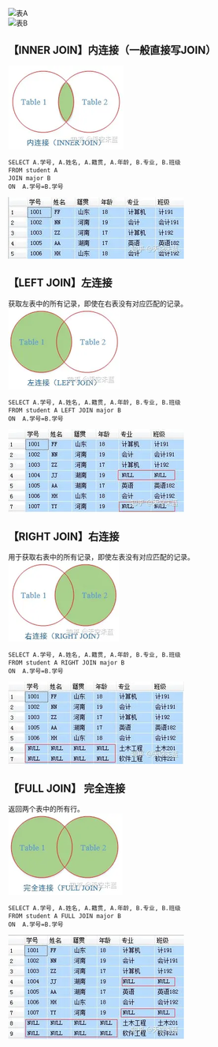 ![表A](https://github.com/ZhengyuanHan/CS/blob/main/img/%E8%A1%A8A.png)  
![表B](https://github.com/ZhengyuanHan/CS/blob/main/img/%E8%A1%A8B.png)

## 【INNER JOIN】内连接（一般直接写JOIN）
![内连接](https://github.com/ZhengyuanHan/CS/blob/main/img/%E5%86%85%E8%BF%9E%E6%8E%A5.png)
```
SELECT A.学号, A.姓名, A.籍贯, A.年龄, B.专业, B.班级
FROM student A
JOIN major B  
ON  A.学号=B.学号
```
![内连接结果](https://github.com/ZhengyuanHan/CS/blob/main/img/%E5%86%85%E8%BF%9E%E6%8E%A5%E7%BB%93%E6%9E%9C.png)

## 【LEFT JOIN】左连接
获取左表中的所有记录，即使在右表没有对应匹配的记录。  
![左连接](https://github.com/ZhengyuanHan/CS/blob/main/img/%E5%B7%A6%E8%BF%9E%E6%8E%A5.png)
```
SELECT A.学号, A.姓名, A.籍贯, A.年龄, B.专业, B.班级
FROM student A LEFT JOIN major B  
ON  A.学号=B.学号
```
![左连接结果](https://github.com/ZhengyuanHan/CS/blob/main/img/%E5%B7%A6%E8%BF%9E%E6%8E%A5%E7%BB%93%E6%9E%9C.png)

## 【RIGHT JOIN】右连接
用于获取右表中的所有记录，即使左表没有对应匹配的记录。  
![右连接](https://github.com/ZhengyuanHan/CS/blob/main/img/%E5%8F%B3%E8%BF%9E%E6%8E%A5.png)
```
SELECT A.学号, A.姓名, A.籍贯, A.年龄, B.专业, B.班级
FROM student A RIGHT JOIN major B  
ON  A.学号=B.学号
```
![右连接结果](https://github.com/ZhengyuanHan/CS/blob/main/img/%E5%8F%B3%E8%BF%9E%E6%8E%A5%E7%BB%93%E6%9E%9C.png)

## 【FULL JOIN】 完全连接
返回两个表中的所有行。  
![完全连接](https://github.com/ZhengyuanHan/CS/blob/main/img/%E5%85%A8%E8%BF%9E%E6%8E%A5.png)
```
SELECT A.学号, A.姓名, A.籍贯, A.年龄, B.专业, B.班级
FROM student A FULL JOIN major B  
ON  A.学号=B.学号
```
![完全连接结果](https://github.com/ZhengyuanHan/CS/blob/main/img/%E5%85%A8%E8%BF%9E%E6%8E%A5%E7%BB%93%E6%9E%9C.png)

